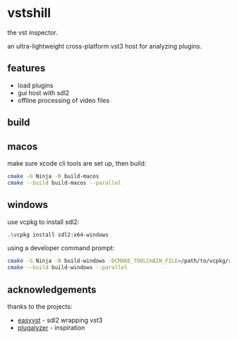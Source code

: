 
# vstshill

the vst inspector.

an ultra-lightweight cross-platform vst3 host for analyzing plugins.

## features

+ load plugins
+ gui host with sdl2
+ offline processing of video files

## build

## macos

make sure xcode cli tools are set up, then build:
```sh
cmake -G Ninja -B build-macos
cmake --build build-macos --parallel
```

## windows

use vcpkg to install sdl2:
```sh
.\vcpkg install sdl2:x64-windows
```

using a developer command prompt:
```sh
cmake -G Ninja -B build-windows -DCMAKE_TOOLCHAIN_FILE=/path/to/vcpkg/scripts/buildsystems/vcpkg.cmake
cmake --build build-windows --parallel
```

## acknowledgements

thanks to the projects:
+ [easyvst](https://github.com/iffyloop/EasyVst) - sdl2 wrapping vst3
+ [plugalyzer](https://github.com/CrushedPixel/Plugalyzer) - inspiration
